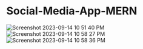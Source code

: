 # Social-Media-App-MERN


![Screenshot 2023-09-14 10 51 40 PM](https://github.com/Asad-devv/Social-Media-App-MERN/assets/100482908/ea3f0927-3c20-4978-bd95-65a877b5c87e)
![Screenshot 2023-09-14 10 58 27 PM](https://github.com/Asad-devv/Social-Media-App-MERN/assets/100482908/da70f00d-2f03-434c-89d7-1b080cc28c44)
![Screenshot 2023-09-14 10 58 36 PM](https://github.com/Asad-devv/Social-Media-App-MERN/assets/100482908/e21e4c8a-b92f-47f9-bdd5-d03f30544749)
